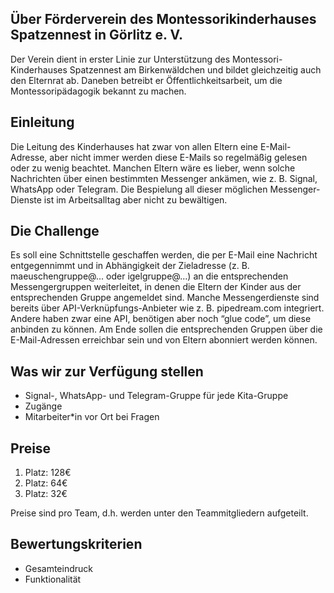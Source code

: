 ## Über Förderverein des Montessorikinderhauses Spatzennest in Görlitz e. V.

Der Verein dient in erster Linie zur Unterstützung des Montessori-Kinderhauses Spatzennest am Birkenwäldchen und bildet gleichzeitig auch den Elternrat ab. Daneben betreibt er Öffentlichkeitsarbeit, um die Montessoripädagogik bekannt zu machen.

## Einleitung

Die Leitung des Kinderhauses hat zwar von allen Eltern eine E-Mail-Adresse, aber nicht immer werden diese E-Mails so regelmäßig gelesen oder zu wenig beachtet. Manchen Eltern wäre es lieber, wenn solche Nachrichten über einen bestimmten Messenger ankämen, wie z. B. Signal, WhatsApp oder Telegram. Die Bespielung all dieser möglichen Messenger-Dienste ist im Arbeitsalltag aber nicht zu bewältigen.

## Die Challenge

Es soll eine Schnittstelle geschaffen werden, die per E-Mail eine Nachricht entgegennimmt und in Abhängigkeit der Zieladresse (z. B. maeuschengruppe@... oder igelgruppe@...) an die entsprechenden Messengergruppen weiterleitet, in denen die Eltern der Kinder aus der entsprechenden Gruppe angemeldet sind. Manche Messengerdienste sind bereits über API-Verknüpfungs-Anbieter wie z. B. pipedream.com integriert. Andere haben zwar eine API, benötigen aber noch “glue code”, um diese anbinden zu können. Am Ende sollen die entsprechenden Gruppen über die E-Mail-Adressen erreichbar sein und von Eltern abonniert werden können.

## Was wir zur Verfügung stellen

- Signal-, WhatsApp- und Telegram-Gruppe für jede Kita-Gruppe
- Zugänge
- Mitarbeiter\*in vor Ort bei Fragen

## Preise

1. Platz: 128€
2. Platz: 64€
3. Platz: 32€

Preise sind pro Team, d.h. werden unter den Teammitgliedern aufgeteilt.

## Bewertungskriterien

- Gesamteindruck
- Funktionalität


